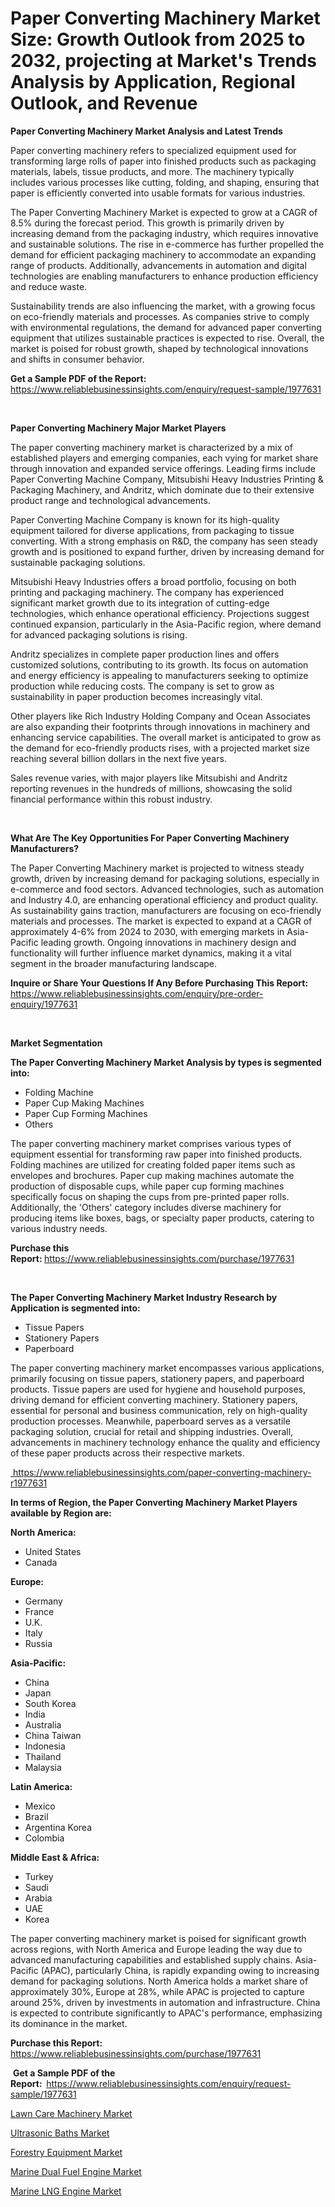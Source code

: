 <p><h1>Paper Converting Machinery Market Size: Growth Outlook from 2025 to 2032, projecting at Market's Trends Analysis by Application, Regional Outlook, and Revenue</h1></p><p><strong>Paper Converting Machinery Market Analysis and Latest Trends</strong></p>
<p><p>Paper converting machinery refers to specialized equipment used for transforming large rolls of paper into finished products such as packaging materials, labels, tissue products, and more. The machinery typically includes various processes like cutting, folding, and shaping, ensuring that paper is efficiently converted into usable formats for various industries.</p><p>The Paper Converting Machinery Market is expected to grow at a CAGR of 8.5% during the forecast period. This growth is primarily driven by increasing demand from the packaging industry, which requires innovative and sustainable solutions. The rise in e-commerce has further propelled the demand for efficient packaging machinery to accommodate an expanding range of products. Additionally, advancements in automation and digital technologies are enabling manufacturers to enhance production efficiency and reduce waste. </p><p>Sustainability trends are also influencing the market, with a growing focus on eco-friendly materials and processes. As companies strive to comply with environmental regulations, the demand for advanced paper converting equipment that utilizes sustainable practices is expected to rise. Overall, the market is poised for robust growth, shaped by technological innovations and shifts in consumer behavior.</p></p>
<p><strong>Get a Sample PDF of the Report:&nbsp;</strong> <a href="https://www.reliablebusinessinsights.com/enquiry/request-sample/1977631?utm_campaign=1106&utm_medium=2&utm_source=Github&utm_content=ia&utm_term=10042025&utm_id=paper-converting-machinery">https://www.reliablebusinessinsights.com/enquiry/request-sample/1977631</a></p>
<p>&nbsp;</p>
<p><strong>Paper Converting Machinery Major Market Players</strong></p>
<p><p>The paper converting machinery market is characterized by a mix of established players and emerging companies, each vying for market share through innovation and expanded service offerings. Leading firms include Paper Converting Machine Company, Mitsubishi Heavy Industries Printing & Packaging Machinery, and Andritz, which dominate due to their extensive product range and technological advancements.</p><p>Paper Converting Machine Company is known for its high-quality equipment tailored for diverse applications, from packaging to tissue converting. With a strong emphasis on R&D, the company has seen steady growth and is positioned to expand further, driven by increasing demand for sustainable packaging solutions.</p><p>Mitsubishi Heavy Industries offers a broad portfolio, focusing on both printing and packaging machinery. The company has experienced significant market growth due to its integration of cutting-edge technologies, which enhance operational efficiency. Projections suggest continued expansion, particularly in the Asia-Pacific region, where demand for advanced packaging solutions is rising.</p><p>Andritz specializes in complete paper production lines and offers customized solutions, contributing to its growth. Its focus on automation and energy efficiency is appealing to manufacturers seeking to optimize production while reducing costs. The company is set to grow as sustainability in paper production becomes increasingly vital.</p><p>Other players like Rich Industry Holding Company and Ocean Associates are also expanding their footprints through innovations in machinery and enhancing service capabilities. The overall market is anticipated to grow as the demand for eco-friendly products rises, with a projected market size reaching several billion dollars in the next five years.</p><p>Sales revenue varies, with major players like Mitsubishi and Andritz reporting revenues in the hundreds of millions, showcasing the solid financial performance within this robust industry.</p></p>
<p>&nbsp;</p>
<p><strong>What Are The Key Opportunities For Paper Converting Machinery Manufacturers?</strong></p>
<p><p>The Paper Converting Machinery market is projected to witness steady growth, driven by increasing demand for packaging solutions, especially in e-commerce and food sectors. Advanced technologies, such as automation and Industry 4.0, are enhancing operational efficiency and product quality. As sustainability gains traction, manufacturers are focusing on eco-friendly materials and processes. The market is expected to expand at a CAGR of approximately 4-6% from 2024 to 2030, with emerging markets in Asia-Pacific leading growth. Ongoing innovations in machinery design and functionality will further influence market dynamics, making it a vital segment in the broader manufacturing landscape.</p></p>
<p><strong>Inquire or Share Your Questions If Any Before Purchasing This Report:</strong> <a href="https://www.reliablebusinessinsights.com/enquiry/pre-order-enquiry/1977631?utm_campaign=1106&utm_medium=2&utm_source=Github&utm_content=ia&utm_term=10042025&utm_id=paper-converting-machinery">https://www.reliablebusinessinsights.com/enquiry/pre-order-enquiry/1977631</a></p>
<p>&nbsp;</p>
<p><strong>Market Segmentation</strong></p>
<p><strong>The Paper Converting Machinery Market Analysis by types is segmented into:</strong></p>
<p><ul><li>Folding Machine</li><li>Paper Cup Making Machines</li><li>Paper Cup Forming Machines</li><li>Others</li></ul></p>
<p><p>The paper converting machinery market comprises various types of equipment essential for transforming raw paper into finished products. Folding machines are utilized for creating folded paper items such as envelopes and brochures. Paper cup making machines automate the production of disposable cups, while paper cup forming machines specifically focus on shaping the cups from pre-printed paper rolls. Additionally, the 'Others' category includes diverse machinery for producing items like boxes, bags, or specialty paper products, catering to various industry needs.</p></p>
<p><strong>Purchase this Report:&nbsp;</strong><a href="https://www.reliablebusinessinsights.com/purchase/1977631?utm_campaign=1106&utm_medium=2&utm_source=Github&utm_content=ia&utm_term=10042025&utm_id=paper-converting-machinery">https://www.reliablebusinessinsights.com/purchase/1977631</a></p>
<p>&nbsp;</p>
<p><strong>The Paper Converting Machinery Market Industry Research by Application is segmented into:</strong></p>
<p><ul><li>Tissue Papers</li><li>Stationery Papers</li><li>Paperboard</li></ul></p>
<p><p>The paper converting machinery market encompasses various applications, primarily focusing on tissue papers, stationery papers, and paperboard products. Tissue papers are used for hygiene and household purposes, driving demand for efficient converting machinery. Stationery papers, essential for personal and business communication, rely on high-quality production processes. Meanwhile, paperboard serves as a versatile packaging solution, crucial for retail and shipping industries. Overall, advancements in machinery technology enhance the quality and efficiency of these paper products across their respective markets.</p></p>
<p><a href="https://www.reliablebusinessinsights.com/paper-converting-machinery-r1977631?utm_campaign=1106&utm_medium=2&utm_source=Github&utm_content=ia&utm_term=10042025&utm_id=paper-converting-machinery">&nbsp;https://www.reliablebusinessinsights.com/paper-converting-machinery-r1977631</a></p>
<p><strong>In terms of Region, the Paper Converting Machinery Market Players available by Region are:</strong></p>
<p>
    <p> <strong> North America: </strong>
        <ul>
            <li>United States</li>
            <li>Canada</li>
        </ul>
        </p> 
    <p> <strong> Europe: </strong>
        <ul>
            <li>Germany</li>
            <li>France</li>
            <li>U.K.</li>
            <li>Italy</li>
            <li>Russia</li>
        </ul>
        </p> 
    <p> <strong> Asia-Pacific: </strong>
        <ul>
            <li>China</li>
            <li>Japan</li>
            <li>South Korea</li>
            <li>India</li>
            <li>Australia</li>
            <li>China Taiwan</li>
            <li>Indonesia</li>
            <li>Thailand</li>
            <li>Malaysia</li>
        </ul>
        </p> 
    <p> <strong> Latin America: </strong>
        <ul>
            <li>Mexico</li>
            <li>Brazil</li>
            <li>Argentina Korea</li>
            <li>Colombia</li>
        </ul>
        </p> 
    <p> <strong> Middle East & Africa: </strong>
        <ul>
            <li>Turkey</li>
            <li>Saudi</li>
            <li>Arabia</li>
            <li>UAE</li>
            <li>Korea</li>
        </ul>
    </p>
    </p>
<p><p>The paper converting machinery market is poised for significant growth across regions, with North America and Europe leading the way due to advanced manufacturing capabilities and established supply chains. Asia-Pacific (APAC), particularly China, is rapidly expanding owing to increasing demand for packaging solutions. North America holds a market share of approximately 30%, Europe at 28%, while APAC is projected to capture around 25%, driven by investments in automation and infrastructure. China is expected to contribute significantly to APAC's performance, emphasizing its dominance in the market.</p></p>
<p><strong>Purchase this Report: </strong><a href="https://www.reliablebusinessinsights.com/purchase/1977631?utm_campaign=1106&utm_medium=2&utm_source=Github&utm_content=ia&utm_term=10042025&utm_id=paper-converting-machinery">https://www.reliablebusinessinsights.com/purchase/1977631</a></p>
<p>&nbsp;<strong>Get a Sample PDF of the Report:&nbsp;&nbsp;</strong><a href="https://www.reliablebusinessinsights.com/enquiry/request-sample/1977631?utm_campaign=1106&utm_medium=2&utm_source=Github&utm_content=ia&utm_term=10042025&utm_id=paper-converting-machinery">https://www.reliablebusinessinsights.com/enquiry/request-sample/1977631</a></p>
<p><strong></strong></p>
<p><p><a href="https://github.com/memorirummy/Market-Research-Report-List-1/blob/main/lawn-care-machinery-market.md?utm_campaign=1106&utm_medium=2&utm_source=Github&utm_content=ia&utm_term=10042025&utm_id=paper-converting-machinery">Lawn Care Machinery Market</a></p><p><a href="https://github.com/alasmyayock/Market-Research-Report-List-1/blob/main/ultrasonic-baths-market.md?utm_campaign=1106&utm_medium=2&utm_source=Github&utm_content=ia&utm_term=10042025&utm_id=paper-converting-machinery">Ultrasonic Baths Market</a></p><p><a href="https://github.com/gunbybeahmg1/Market-Research-Report-List-1/blob/main/forestry-equipment-market.md?utm_campaign=1106&utm_medium=2&utm_source=Github&utm_content=ia&utm_term=10042025&utm_id=paper-converting-machinery">Forestry Equipment Market</a></p><p><a href="https://github.com/voetzeszuh/Market-Research-Report-List-1/blob/main/marine-dual-fuel-engine-market.md?utm_campaign=1106&utm_medium=2&utm_source=Github&utm_content=ia&utm_term=10042025&utm_id=paper-converting-machinery">Marine Dual Fuel Engine Market</a></p><p><a href="https://github.com/celpabembes/Market-Research-Report-List-1/blob/main/marine-lng-engine-market.md?utm_campaign=1106&utm_medium=2&utm_source=Github&utm_content=ia&utm_term=10042025&utm_id=paper-converting-machinery">Marine LNG Engine Market</a></p></p>